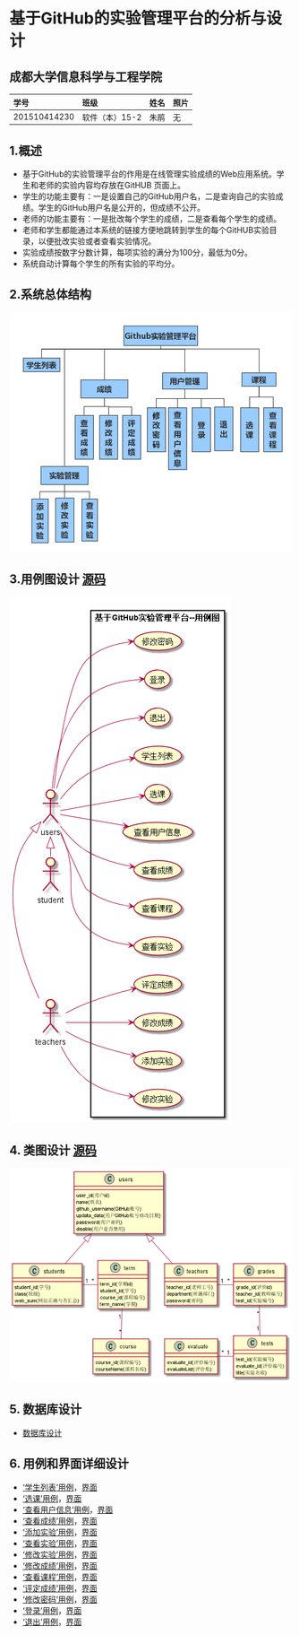 # 基于GitHub的实验管理平台的分析与设计
## 成都大学信息科学与工程学院
|  学号  |  班级  |  姓名  |  照片  |
|:----    |:----    |:----   |:----   |
|  201510414230|软件（本）15-2|朱鹃|无|
## 1.概述
* 基于GitHub的实验管理平台的作用是在线管理实验成绩的Web应用系统。学生和老师的实验内容均存放在GitHUB 页面上。
* 学生的功能主要有：一是设置自己的GitHub用户名，二是查询自己的实验成绩。学生的GitHub用户名是公开的，但成绩不公开。
* 老师的功能主要有：一是批改每个学生的成绩，二是查看每个学生的成绩。
* 老师和学生都能通过本系统的链接方便地跳转到学生的每个GitHUB实验目录，以便批改实验或者查看实验情况。
* 实验成绩按数字分数计算，每项实验的满分为100分，最低为0分。
* 系统自动计算每个学生的所有实验的平均分。
## 2.系统总体结构
![系统结构图](img/系统结构图.png)

## 3.用例图设计 [源码][1]
[1]:src/useCase.puml
![用例图](img/useCase.png)

## 4. 类图设计 [源码][2]
[2]:class.puml
![类图](img/class.png)

## 5. 数据库设计
* [数据库设计](数据库设计.md)

## 6. 用例和界面详细设计
* [‘学生列表’用例](用例/学生列表.md)，[界面](https://shiweizj.github.io/is_analysis/test6/ui/nav.html/)
* [‘选课’用例](用例/选课列表.md)，[界面](https://shiweizj.github.io/is_analysis/test6/ui/course.html)
* [‘查看用户信息’用例](用例/查看用户信息.md)，[界面](https://shiweizj.github.io/is_analysis/test6/ui/showmessage.html)
* [‘查看成绩’用例](用例/查看成绩.md)，[界面](https://shiweizj.github.io/is_analysis/test6/ui/showscore.html)
* [‘添加实验’用例](用例/添加实验.md)，[界面](https://shiweizj.github.io/is_analysis/test6/ui/tests.html)
* [‘查看实验’用例](用例/查看实验.md)，[界面](https://shiweizj.github.io/is_analysis/test6/ui/tests.html)
* [‘修改实验’用例](用例/修改实验.md)，[界面](https://shiweizj.github.io/is_analysis/test6/ui/tests.html)
* [‘修改成绩’用例](用例/修改成绩.md)，[界面](https://shiweizj.github.io/is_analysis/test6/ui/evaluate.html)
* [‘查看课程’用例](用例/查看课程.md)，[界面](https://shiweizj.github.io/is_analysis/test6/ui/course.html)
* [‘评定成绩’用例](用例/评定成绩.md)，[界面](https://shiweizj.github.io/is_analysis/test6/ui/evaluate.html)
* [‘修改密码’用例](用例/修改密码.md)，[界面](https://shiweizj.github.io/is_analysis/test6/ui/changepassword.html)
* [‘登录’用例](用例/登录.md)，[界面](https://shiweizj.github.io/is_analysis/test6/ui/login.html)
* [‘退出’用例](用例/退出.md)，[界面](https://shiweizj.github.io/is_analysis/test6/ui/login.html)



